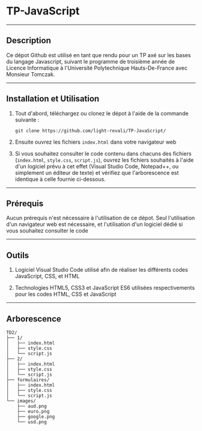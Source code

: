 # TP-JavaScript

---

## Description

Ce dépot Github est utilisé en tant que rendu pour un TP axé sur les bases du langage Javascript, suivant le programme de troisième année de Licence Informatique à l'Université Polytechnique Hauts-De-France avec Monsieur Tomczak.

---

## Installation et Utilisation

1. Tout d'abord, téléchargez ou clonez le dépot à l'aide de la commande suivante :

   ```
   git clone https://github.com/light-revali/TP-JavaScript/
   ```
   
3. Ensuite ouvrez les fichiers ```index.html``` dans votre navigateur web

4. Si vous souhaitez consulter le code contenu dans chacuns des fichiers (```index.html```, ```style.css```, ```script.js```), ouvrez les fichiers souhaités à l'aide d'un logiciel prévu à cet effet (Visual Studio Code, Notepad++, ou simplement un éditeur de texte) et vérifiez que l'arborescence est identique à celle fournie ci-dessous.

---

## Prérequis

Aucun prérequis n'est nécessaire à l'utilisation de ce dépot. Seul l'utilisation d'un navigateur web est nécessaire, et l'utilisation d'un logiciel dédié si vous souhaitez consulter le code

---

## Outils

1. Logiciel Visual Studio Code utilisé afin de réaliser les différents codes JavaScript, CSS, et HTML

2. Technologies HTML5, CSS3 et JavaScript ES6 utilisées respectivements pour les codes HTML, CSS et JavaScript

---

## Arborescence


```
TD2/
├── 1/
│   ├── index.html
│   ├── style.css
│   └── script.js
├── 2/
│   ├── index.html
│   ├── style.css
│   └── script.js
├── formulaires/
│   ├── index.html
│   ├── style.css
│   └── script.js
└── images/
    ├── aud.png
    ├── euro.png
    ├── google.png
    └── usd.png
```

